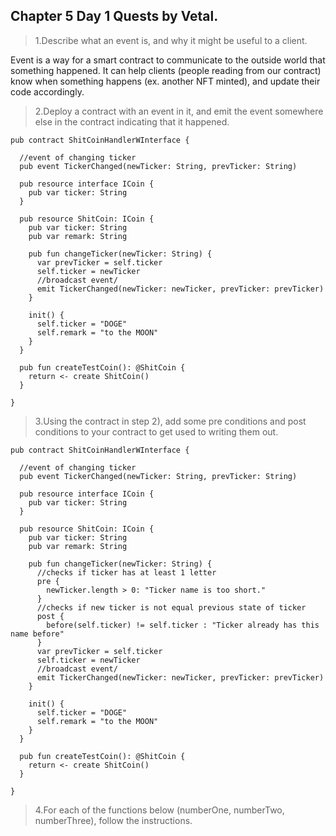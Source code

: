 ## Chapter 5 Day 1 Quests by Vetal.

>1.Describe what an event is, and why it might be useful to a client.

Event is a way for a smart contract to communicate to the outside world that something happened. It can help clients (people reading from our contract)  know when something happens (ex. another NFT minted), and update their code accordingly. 

>2.Deploy a contract with an event in it, and emit the event somewhere else in the contract indicating that it happened.

```cadence
pub contract ShitCoinHandlerWInterface {

  //event of changing ticker
  pub event TickerChanged(newTicker: String, prevTicker: String)

  pub resource interface ICoin {
    pub var ticker: String
  }

  pub resource ShitCoin: ICoin {
    pub var ticker: String
    pub var remark: String

    pub fun changeTicker(newTicker: String) {
      var prevTicker = self.ticker
      self.ticker = newTicker
      //broadcast event/
      emit TickerChanged(newTicker: newTicker, prevTicker: prevTicker)
    }

    init() {
      self.ticker = "DOGE"
      self.remark = "to the MOON"
    }
  }

  pub fun createTestCoin(): @ShitCoin {
    return <- create ShitCoin()
  }

}
```

>3.Using the contract in step 2), add some pre conditions and post conditions to your contract to get used to writing them out.

```cadence
pub contract ShitCoinHandlerWInterface {

  //event of changing ticker
  pub event TickerChanged(newTicker: String, prevTicker: String)

  pub resource interface ICoin {
    pub var ticker: String
  }

  pub resource ShitCoin: ICoin {
    pub var ticker: String
    pub var remark: String

    pub fun changeTicker(newTicker: String) {
      //checks if ticker has at least 1 letter
      pre {
        newTicker.length > 0: "Ticker name is too short."
      }
      //checks if new ticker is not equal previous state of ticker
      post {
        before(self.ticker) != self.ticker : "Ticker already has this name before"
      }    
      var prevTicker = self.ticker
      self.ticker = newTicker
      //broadcast event/
      emit TickerChanged(newTicker: newTicker, prevTicker: prevTicker)
    }

    init() {
      self.ticker = "DOGE"
      self.remark = "to the MOON"
    }
  }

  pub fun createTestCoin(): @ShitCoin {
    return <- create ShitCoin()
  }

}
```

>4.For each of the functions below (numberOne, numberTwo, numberThree), follow the instructions.
